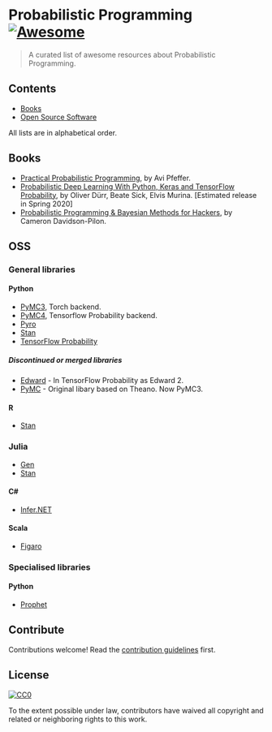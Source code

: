 # Probabilistic Programming [![Awesome](https://cdn.rawgit.com/sindresorhus/awesome/d7305f38d29fed78fa85652e3a63e154dd8e8829/media/badge.svg)](https://github.com/sindresorhus/awesome)

> A curated list of awesome resources about Probabilistic Programming.

## Contents

- [Books](#books)
- [Open Source Software](#oss)

All lists are in alphabetical order.


## Books

- [Practical Probabilistic Programming](https://www.manning.com/books/practical-probabilistic-programming), by Avi Pfeffer.
- [Probabilistic Deep Learning With Python, Keras and TensorFlow Probability](https://www.manning.com/books/probabilistic-deep-learning), by Oliver Dürr, Beate Sick, Elvis Murina. [Estimated release in Spring 2020]
- [Probabilistic Programming & Bayesian Methods for Hackers](http://camdavidsonpilon.github.io/Probabilistic-Programming-and-Bayesian-Methods-for-Hackers/), by Cameron Davidson-Pilon.


## OSS

### General libraries

#### Python

- [PyMC3](https://docs.pymc.io/), Torch backend.
- [PyMC4](https://github.com/pymc-devs/pymc4), Tensorflow Probability backend.
- [Pyro](http://pyro.ai/)
- [Stan](https://mc-stan.org/)
- [TensorFlow Probability](https://www.tensorflow.org/probability/)

##### Discontinued or merged libraries

- [Edward](http://edwardlib.org/) - In TensorFlow Probability as Edward 2.
- [PyMC](https://github.com/pymc-devs/pymc) - Original libary based on Theano. Now PyMC3.

#### R

- [Stan](https://mc-stan.org/)

### Julia

- [Gen](https://probcomp.github.io/Gen/)
- [Stan](https://mc-stan.org/)

#### C#

- [Infer.NET](https://dotnet.github.io/infer/)

#### Scala

- [Figaro](https://github.com/p2t2/figaro)


### Specialised libraries

#### Python

- [Prophet](https://facebook.github.io/prophet/)


## Contribute

Contributions welcome! Read the [contribution guidelines](contributing.md) first.


## License

[![CC0](http://mirrors.creativecommons.org/presskit/buttons/88x31/svg/cc-zero.svg)](http://creativecommons.org/publicdomain/zero/1.0)

To the extent possible under law, contributors have waived all copyright and
related or neighboring rights to this work.
